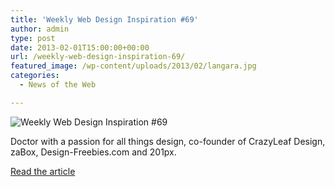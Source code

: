 ```yaml
---
title: 'Weekly Web Design Inspiration #69'
author: admin
type: post
date: 2013-02-01T15:00:00+00:00
url: /weekly-web-design-inspiration-69/
featured_image: /wp-content/uploads/2013/02/langara.jpg
categories:
  - News of the Web

---
```

<img src="https://i0.wp.com/cdn.crazyleafdesign.com/blog/wp-content/uploads/2013/01/langara.jpg?w=700" alt="Weekly Web Design Inspiration #69" data-recalc-dims="1" />

Doctor with a passion for all things design, co-founder of CrazyLeaf Design, zaBox, Design-Freebies.com and 201px.

<a href="http://www.crazyleafdesign.com/blog/web-design-inspiration-69/" title="Weekly Web Design Inspiration #69" target="_blank">Read the article</a>